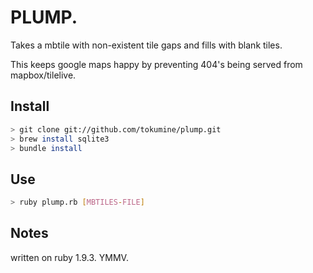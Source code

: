 PLUMP. 
==  

Takes a mbtile with non-existent tile gaps and fills with blank tiles.

This keeps google maps happy by preventing 404's being served from mapbox/tilelive. 


Install
--

```bash
> git clone git://github.com/tokumine/plump.git
> brew install sqlite3
> bundle install 
```


Use
--

```bash
> ruby plump.rb [MBTILES-FILE]
```

Notes
--
written on ruby 1.9.3. YMMV.
